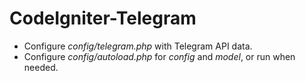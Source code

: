 # CodeIgniter-Telegram

- Configure *config/telegram.php* with Telegram API data.
- Configure *config/autoload.php* for *config* and *model*, or run when needed.